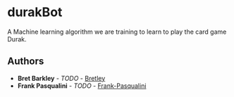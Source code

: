# durakBot
A Machine learning algorithm we are training to learn to play the card game Durak.

## Authors
* **Bret Barkley** - *TODO* - [Bretley](https://github.com/Bretley)
* **Frank Pasqualini** - *TODO* - [Frank-Pasqualini](https://github.com/Frank-Pasqualini)
